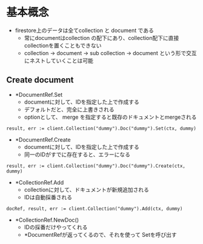 
# 基本概念
- firestore上のデータは全てcollection と document である
  - 常にdocumentはcollection の配下にあり、collection配下に直接collectionを置くこともできない
  - collection → document → sub collection → document という形で交互にネストしていくことは可能


## Create document
- *DocumentRef.Set
    -  documentに対して、IDを指定した上で作成する
	- デフォルトだと、完全に上書きされる
	- optionとして、 merge を指定すると既存のドキュメントとmergeされる

```
result, err := client.Collection("dummy").Doc("dummy").Set(ctx, dummy)
```

- *DocumentRef.Create
    -  documentに対して、IDを指定した上で作成する
	- 同一のIDがすでに存在すると、エラーになる
```
result, err := client.Collection("dummy").Doc("dummy").Create(ctx, dummy)
```

- *CollectionRef.Add
  - collectionに対して、ドキュメントが新規追加される
  - IDは自動採番される

```
docRef, result, err := client.Collection("dummy").Add(ctx, dummy)
```

- *CollectionRef.NewDoc()
  - IDの採番だけやってくれる
  - *DocumentRefが返ってくるので、それを使って Setを呼び出す


<!--stackedit_data:
eyJoaXN0b3J5IjpbLTEyMjgyNDIyNiwtNjI3NzE1NjEwLDE1Nz
UzNDE1NTldfQ==
-->